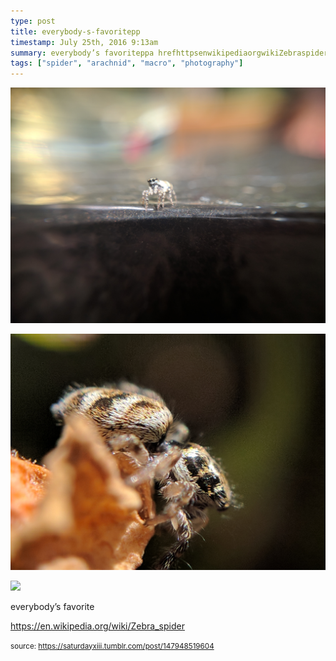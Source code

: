 ```yaml
---
type: post
title: everybody-s-favoritepp
timestamp: July 25th, 2016 9:13am
summary: everybody’s favoriteppa hrefhttpsenwikipediaorgwikiZebraspider targetblankhttpsenwikipediaorgwikiZebraspiderabrp
tags: ["spider", "arachnid", "macro", "photography"]
---
```

<p>
                               <img src="../media/147948519604_1.jpg"/>
                           </p>
                                                                                                                           <p>
                               <img src="../media/147948519604_2.jpg"/>
                           </p>
                                                                                                                           <p>
                               <img src="../media/147948519604_3.jpg"/>
                           </p>
                                                                                                                      <div class="caption"><p>everybody’s favorite</p><p><a href="https://en.wikipedia.org/wiki/Zebra_spider" target="_blank">https://en.wikipedia.org/wiki/Zebra_spider</a><br/></p> </div>
                                    
                
                
                
                
                                
<small>source: https://saturdayxiii.tumblr.com/post/147948519604</small>